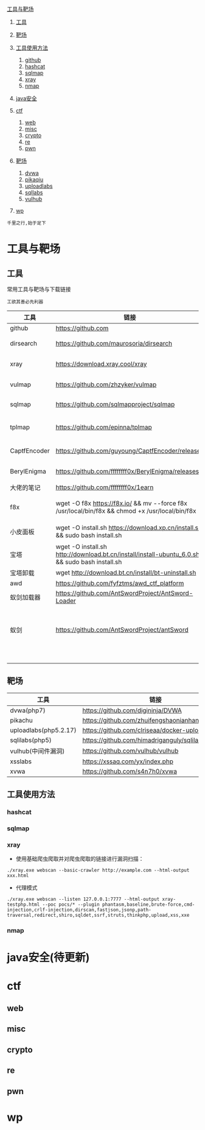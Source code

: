 [工具与靶场](#工具与靶场)

1. [工具](#工具)

2. [靶场](#靶场)

3. [工具使用方法](#工具使用方法)
   
   1. [github](#github)
   2. [hashcat](#hashcat)
   3. [sqlmap](#sqlmap)
   4. [xray](#xray)
   5. [nmap](#nmap)

4. [java安全](#java安全)

5. [ctf](#ctf)
   
   1. [web](#web)
   2. [misc](#misc)
   3. [crypto](#crypto)
   4. [re](#re)
   5. [pwn](#pwn)

6. [靶场](#靶场-1)
   
   1. [dvwa](#dvwa)
   2. [pikaqiu](#pikaqiu)
   3. [uploadlabs](#uploadlabs)
   4. [sqllabs](#sqllabs)
   5. [vulhub](#vulhub)

7. [wp](#wp)

`千里之行,始于足下`

# 工具与靶场

## 工具

常用工具与靶场与下载链接

`工欲其善必先利器`

| 工具           | 链接                                                                                              | 教程                          | 描述          |
| ------------ | ----------------------------------------------------------------------------------------------- | --------------------------- | ----------- |
| github       | https://github.com                                                                              | [github](./tools/github.md) |             |
| dirsearch    | https://github.com/maurosoria/dirsearch                                                         |                             | 目录扫描        |
| xray         | https://download.xray.cool/xray                                                                 |                             | 漏洞扫描        |
| vulmap       | https://github.com/zhzyker/vulmap                                                               |                             | 漏洞扫描        |
| sqlmap       | https://github.com/sqlmapproject/sqlmap                                                         |                             | SQL注入       |
| tplmap       | https://github.com/epinna/tplmap                                                                |                             | SSTI注入(py2) |
| CaptfEncoder | https://github.com/guyoung/CaptfEncoder/releases                                                |                             | 进制转换        |
| BerylEnigma  | https://github.com/ffffffff0x/BerylEnigma/releases                                              |                             | 进制转换        |
| 大佬的笔记        | https://github.com/ffffffff0x/1earn                                                             |                             | 笔记          |
| f8x          | wget -O f8x https://f8x.io/ && mv --force f8x /usr/local/bin/f8x && chmod +x /usr/local/bin/f8x |                             | linux环境部署   |
| 小皮面板         | wget -O install.sh https://download.xp.cn/install.sh && sudo bash install.sh                    |                             | 运维面板        |
| 宝塔           | wget -O install.sh http://download.bt.cn/install/install-ubuntu_6.0.sh && sudo bash install.sh  |                             | 运维面板        |
| 宝塔卸载         | wget http://download.bt.cn/install/bt-uninstall.sh                                              |                             |             |
| awd          | https://github.com/fyfztms/awd_ctf_platform                                                     |                             |             |
| 蚁剑加载器        | https://github.com/AntSwordProject/AntSword-Loader                                              |                             |             |
| 蚁剑           | https://github.com/AntSwordProject/antSword                                                     |                             | 一句话木马利用工具   |
|              |                                                                                                 |                             |             |
|              |                                                                                                 |                             |             |
|              |                                                                                                 |                             |             |
|              |                                                                                                 |                             |             |

## 靶场

| 工具                    | 链接                                               | wp                                             |
| --------------------- | ------------------------------------------------ | ---------------------------------------------- |
| dvwa(php7)            | https://github.com/digininja/DVWA                | [dvwa_wp](./靶场/dvwa通关.md)                      |
| pikachu               | https://github.com/zhuifengshaonianhanlu/pikachu | [pikachu_wp](./靶场/pikachu.md)                  |
| uploadlabs(php5.2.17) | https://github.com/clriseaa/docker-uploadlabs    | [uploadlabs_wp](./靶场/uploadlabs/uploadlabs.md) |
| sqlilabs(php5)        | https://github.com/himadriganguly/sqlilabs       | [sqlilabs_wp](./靶场/sqlilabs/sqlilabs.md)       |
| vulhub(中间件漏洞)         | https://github.com/vulhub/vulhub                 |                                                |
| xsslabs               | https://xssaq.com/yx/index.php                   | [xsslabs_wp](./靶场/xss闯关.md)                    |
| xvwa                  | https://github.com/s4n7h0/xvwa                   | [xvwa_wp](./靶场/xvwa/xvwa.md)                   |

## 工具使用方法

### hashcat

### sqlmap

### xray

- 使用基础爬虫爬取并对爬虫爬取的链接进行漏洞扫描：

`./xray.exe webscan --basic-crawler http://example.com --html-output xxx.html`

- 代理模式

`./xray.exe webscan --listen 127.0.0.1:7777 --html-output xray-testphp.html --poc pocs/* --plugin phantasm,baseline,brute-force,cmd-injection,crlf-injection,dirscan,fastjson,jsonp,path-traversal,redirect,shiro,sqldet,ssrf,struts,thinkphp,upload,xss,xxe`

### nmap

# java安全(待更新)

# ctf

## web

## misc

## crypto

## re

## pwn

# wp
